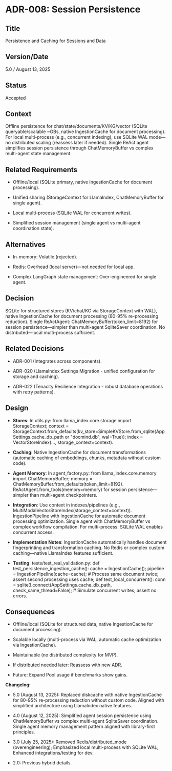 # ADR-008: Session Persistence

## Title

Persistence and Caching for Sessions and Data

## Version/Date

5.0 / August 13, 2025

## Status

Accepted

## Context

Offline persistence for chat/state/documents/KV/KG/vector (SQLite queryable/scalable ~GBs, native IngestionCache for document processing). For local multi-process (e.g., concurrent indexing), use SQLite WAL mode—no distributed scaling (reassess later if needed). Single ReAct agent simplifies session persistence through ChatMemoryBuffer vs complex multi-agent state management.

## Related Requirements

- Offline/local (SQLite primary, native IngestionCache for document processing).

- Unified sharing (StorageContext for LlamaIndex, ChatMemoryBuffer for single agent).

- Local multi-process (SQLite WAL for concurrent writes).

- Simplified session management (single agent vs multi-agent coordination state).

## Alternatives

- In-memory: Volatile (rejected).

- Redis: Overhead (local server)—not needed for local app.

- Complex LangGraph state management: Over-engineered for single agent.

## Decision

SQLite for structured stores (KV/chat/KG via StorageContext with WAL), native IngestionCache for document processing (80-95% re-processing reduction). Single ReActAgent: ChatMemoryBuffer(token_limit=8192) for session persistence—simpler than multi-agent SqliteSaver coordination. No distributed—local multi-process sufficient.

## Related Decisions

- ADR-001 (Integrates across components).

- ADR-020 (LlamaIndex Settings Migration - unified configuration for storage and caching).

- ADR-022 (Tenacity Resilience Integration - robust database operations with retry patterns).

## Design

- **Stores**: In utils.py: from llama_index.core.storage import StorageContext; context = StorageContext.from_defaults(kv_store=SimpleKVStore.from_sqlite(AppSettings.cache_db_path or "docmind.db", wal=True)); index = VectorStoreIndex(..., storage_context=context).

- **Caching**: Native IngestionCache for document transformations (automatic caching of embeddings, chunks, metadata without custom code).

- **Agent Memory**: In agent_factory.py: from llama_index.core.memory import ChatMemoryBuffer; memory = ChatMemoryBuffer.from_defaults(token_limit=8192). ReActAgent.from_tools(memory=memory) for session persistence—simpler than multi-agent checkpointers.

- **Integration**: Use context in indexes/pipelines (e.g., MultiModalVectorStoreIndex(storage_context=context)). IngestionPipeline with IngestionCache for automatic document processing optimization. Single agent with ChatMemoryBuffer vs complex workflow compilation. For multi-process: SQLite WAL enables concurrent access.

- **Implementation Notes**: IngestionCache automatically handles document fingerprinting and transformation caching. No Redis or complex custom caching—native LlamaIndex features sufficient.

- **Testing**: tests/test_real_validation.py: def test_persistence_ingestion_cache(): cache = IngestionCache(); pipeline = IngestionPipeline(cache=cache); # Process same document twice; assert second processing uses cache; def test_local_concurrent(): conn = sqlite3.connect(AppSettings.cache_db_path, check_same_thread=False); # Simulate concurrent writes; assert no errors.

## Consequences

- Offline/local (SQLite for structured data, native IngestionCache for document processing).

- Scalable locally (multi-process via WAL, automatic cache optimization via IngestionCache).

- Maintainable (no distributed complexity for MVP).

- If distributed needed later: Reassess with new ADR.

- Future: Expand Pool usage if benchmarks show gains.

**Changelog:**  

- 5.0 (August 13, 2025): Replaced diskcache with native IngestionCache for 80-95% re-processing reduction without custom code. Aligned with simplified architecture using LlamaIndex native features.

- 4.0 (August 12, 2025): Simplified agent session persistence using ChatMemoryBuffer vs complex multi-agent SqliteSaver coordination. Single agent memory management pattern aligned with library-first principles.

- 3.0 (July 25, 2025): Removed Redis/distributed_mode (overengineering); Emphasized local multi-process with SQLite WAL; Enhanced integrations/testing for dev.

- 2.0: Previous hybrid details.
